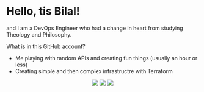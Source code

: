 # Hello, tis Bilal! 

and I am a DevOps Engineer who had a change in heart from studying Theology and Philosophy.

What is in this GitHub account?

- Me playing with random APIs and creating fun things (usually an hour or less)
- Creating simple and then complex infrastructre with Terraform

<p align="center">
  <img src ="https://github-readme-stats.vercel.app/api?username=BMustafa97&show_icons=true&count_private=true&theme=darcula&hide_border=true&hide=issues,contribs&bg_color=00000000">
  <img src ="https://github-readme-stats.vercel.app/api/top-langs/?username=BMustafa97&layout=compact&hide_border=true&theme=darcula&bg_color=00000000&langs_count=6&hide=jupyter%20notebook,tex,css,php">
  <img src ="https://github-readme-streak-stats.herokuapp.com?user=BMustafa97&theme=darcula&hide_border=true&background=FFFFFF00">
  <br>
</p>

